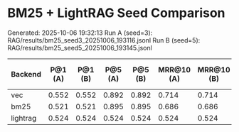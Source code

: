 # BM25 + LightRAG Seed Comparison
Generated: 2025-10-06 19:32:13
Run A (seed=3): RAG/results/bm25_seed3_20251006_193116.jsonl
Run B (seed=5): RAG/results/bm25_seed5_20251006_193145.jsonl

| Backend | P@1 (A) | P@1 (B) | P@5 (A) | P@5 (B) | MRR@10 (A) | MRR@10 (B) | nDCG@10 (A) | nDCG@10 (B) | Mean ms (A) | Mean ms (B) |
|---------|---------|---------|---------|---------|------------|------------|-------------|-------------|-------------|-------------|
| vec | 0.552 | 0.552 | 0.892 | 0.892 | 0.714 | 0.714 | 0.767 | 0.767 | 0.05 | 0.05 |
| bm25 | 0.521 | 0.521 | 0.895 | 0.895 | 0.686 | 0.686 | 0.745 | 0.745 | 0.52 | 0.52 |
| lightrag | 0.524 | 0.524 | 0.524 | 0.524 | 0.524 | 0.524 | 0.524 | 0.524 | 5.50 | 6.37 |